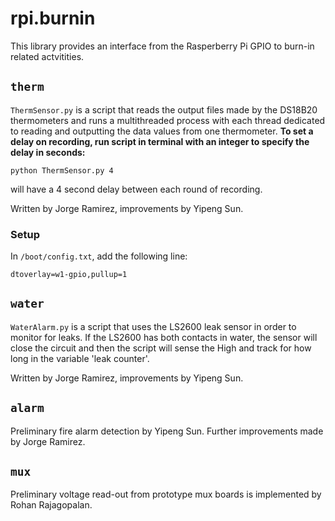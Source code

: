 # rpi.burnin
This library provides an interface from the Rasperberry Pi GPIO to burn-in
related actvitities.


## `therm`
`ThermSensor.py` is a script that reads the output files made by the DS18B20
thermometers and runs a multithreaded process with each thread dedicated to
reading and outputting the data values from one thermometer. **To set a delay
on recording, run script in terminal with an integer to specify the delay in
seconds:**
```
python ThermSensor.py 4
```
will have a 4 second delay between each round of recording.

Written by Jorge Ramirez, improvements by Yipeng Sun.

### Setup
In `/boot/config.txt`, add the following line:
```
dtoverlay=w1-gpio,pullup=1
```


## `water`
`WaterAlarm.py` is a script that uses the LS2600 leak sensor in order to monitor
for leaks. If the LS2600 has both contacts in water, the sensor will close the
circuit and then the script will sense the High and track for how long in the
variable 'leak counter'.

Written by Jorge Ramirez, improvements by Yipeng Sun.


## `alarm`
Preliminary fire alarm detection by Yipeng Sun. Further improvements made by
Jorge Ramirez.


## `mux`
Preliminary voltage read-out from prototype mux boards is implemented by Rohan
Rajagopalan.
